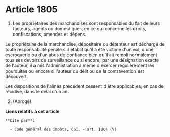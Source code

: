 # Article 1805

1. Les propriétaires des marchandises sont responsables du fait de leurs facteurs, agents ou domestiques, en ce qui concerne
les droits, confiscations, amendes et dépens.

Le propriétaire de la marchandise, dépositaire ou détenteur est déchargé de toute responsabilité pénale s'il établit qu'il a
été victime d'un vol, d'une escroquerie ou d'un abus de confiance bien qu'il ait rempli normalement tous ses devoirs de
surveillance ou si encore, par une désignation exacte de l'auteur, il a mis l'administration à même d'exercer régulièrement
les poursuites ou encore si l'auteur du délit ou de la contravention est découvert.

Les dispositions de l'alinéa précédent cessent d'être applicables, en cas de récidive, dans le délai d'un an.

2. (Abrogé).

**Liens relatifs à cet article**

	**Cité par**:

	  - Code général des impôts, CGI. - art. 1804 (V)
